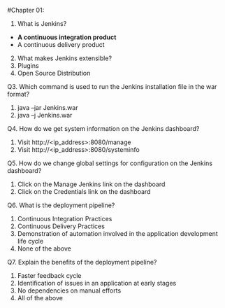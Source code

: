 #Chapter 01:

1. What is Jenkins?
 * __A continuous integration product__
 * A continuous delivery product

2. What makes Jenkins extensible?
1.	Plugins
2.	Open Source Distribution

Q3. Which command is used to run the Jenkins installation file in the war format?
1.	java –jar Jenkins.war
2.	java –j Jenkins.war

Q4. How do we get system information on the Jenkins dashboard?
1.	Visit http://<ip_address>:8080/manage
2.	Visit http://<ip_address>:8080/systeminfo

Q5. How do we change global settings for configuration on the Jenkins dashboard?
1.	Click on the Manage Jenkins link on the dashboard
2.	Click on the Credentials link on the dashboard

Q6. What is the deployment pipeline?
1.	Continuous Integration Practices
2.	Continuous Delivery Practices
3.	Demonstration of automation involved in the application development life cycle
4.	None of the above

Q7. Explain the benefits of the deployment pipeline?
1.	Faster feedback cycle
2.	Identification of issues in an application at early stages
3.	No dependencies on manual efforts
4.	All of the above
